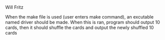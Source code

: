 Will Fritz

When the make file is used (user enters make command), an excutable named driver should be made. When this is ran, program should output 10 cards, then it should shuffle the cards and output the newly shuffled 10 cards
